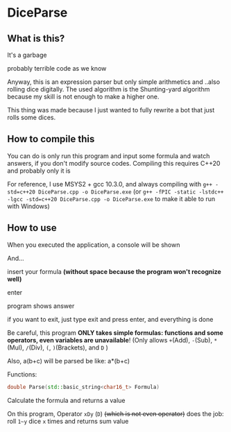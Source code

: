 # DiceParse

## **What is this?**

It's a garbage

probably terrible code as we know

Anyway, this is an expression parser but only simple arithmetics and ..also rolling dice digitally.
The used algorithm is the Shunting-yard algorithm because my skill is not enough to make a higher one.

This thing was made because I just wanted to fully rewrite a bot that just rolls some dices.

## How to compile this

You can do is only run this program and input some formula and watch answers, if you don't modify source codes.
Compiling this requires C++20 and probably only it is

For reference, I use MSYS2 + gcc 10.3.0, and always compiling with `g++ -std=c++20 DiceParse.cpp -o DiceParse.exe` (or `g++ -fPIC -static -lstdc++ -lgcc -std=c++20 DiceParse.cpp -o DiceParse.exe` to make it able to run with Windows)

## How to use

When you executed the application, a console will be shown

And...

insert your formula **(without space because the program won't recognize well)**

enter

program shows answer

if you want to exit, just type exit and press enter, and everything is done

Be careful, this program **ONLY takes simple formulas: functions and some operators, even variables are unavailable**! (Only allows `+`(Add), `-`(Sub), `*`(Mul), `/`(Div), `(`, `)`(Brackets), and `D` )

Also, a(b+c) will be parsed be like: a*(b+c)

Functions:

```cpp
double Parse(std::basic_string<char16_t> Formula)
```

Calculate the formula and returns a value

On this program, Operator `xDy` (`D`) ~~(which is not even operator)~~ does the job: roll `1~y` dice `x` times and returns sum value
